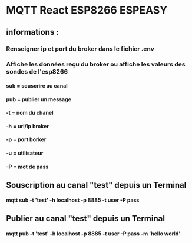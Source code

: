 # MQTT React ESP8266 ESPEASY

## informations :

### Renseigner ip et port du broker dans le fichier .env
### Affiche les données reçu du broker ou affiche les valeurs des sondes de l'esp8266

#### sub   = souscrire au canal
#### pub   = publier un message
#### -t    = nom du chanel
#### -h    = url/ip broker
#### -p    = port borker
#### -u    = utilisateur
#### -P    = mot de pass


## Souscription au canal "test" depuis un Terminal
#### mqtt sub -t 'test' -h localhost -p 8885 -t user -P pass
## Publier au canal "test" depuis un Terminal
#### mqtt pub -t 'test' -h localhost -p 8885 -t user -P pass -m 'hello world'
